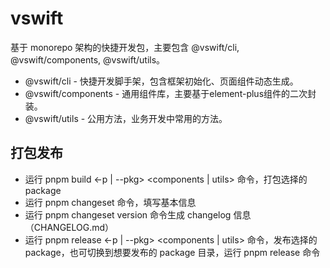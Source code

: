 # vswift

基于 monorepo 架构的快捷开发包，主要包含 @vswift/cli, @vswift/components, @vswift/utils。

- @vswift/cli - 快捷开发脚手架，包含框架初始化、页面组件动态生成。
- @vswift/components - 通用组件库，主要基于element-plus组件的二次封装。
- @vswift/utils - 公用方法，业务开发中常用的方法。

## 打包发布

- 运行 pnpm build <-p | --pkg> <components | utils> 命令，打包选择的 package
- 运行 pnpm changeset 命令，填写基本信息
- 运行 pnpm changeset version 命令生成 changelog 信息（CHANGELOG.md）
- 运行 pnpm release <-p | --pkg> <components | utils> 命令，发布选择的 package，也可切换到想要发布的 package 目录，运行 pnpm release 命令
